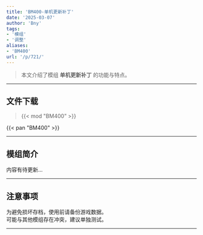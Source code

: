 ```yaml
---
title: 'BM400-单机更新补丁'
date: '2025-03-07'
author: 'Bny'
tags:
- '模组'
- '调整'
aliases:
- 'BM400'
url: '/p/721/'
---
```


> 本文介绍了模组 **单机更新补丁** 的功能与特点。

---

## 文件下载  

> {{< mod "BM400" >}}  

{{< pan "BM400" >}}  

---

## 模组简介

>  
内容有待更新...  

---

## 注意事项

>  
为避免损坏存档，使用前请备份游戏数据。  
可能与其他模组存在冲突，建议单独测试。  

---


